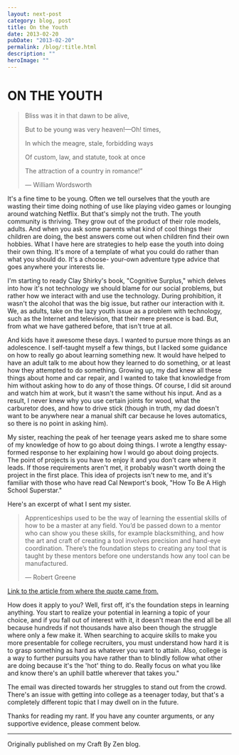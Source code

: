 ```yaml
---
layout: next-post
category: blog, post
title: On the Youth
date: 2013-02-20
pubDate: "2013-02-20"
permalink: /blog/:title.html
description: ""
heroImage: ""
---
```


# ON THE YOUTH

> Bliss was it in that dawn to be alive,
>
> But to be young was very heaven!—Oh! times,
>
> In which the meagre, stale, forbidding ways
>
> Of custom, law, and statute, took at once
>
> The attraction of a country in romance!”
>
> — William Wordsworth

It's a fine time to be young. Often we tell ourselves that the youth are wasting
their time doing nothing of use like playing video games or lounging around
watching Netflix. But that's simply not the truth. The youth community is
thriving. They grow out of the product of their role models, adults. And when
you ask some parents what kind of cool things their children are doing, the best
answers come out when children find their own hobbies. What I have here are
strategies to help ease the youth into doing their own thing. It's more of a
template of what you could do rather than what you should do. It's a choose-
your-own adventure type advice that goes anywhere your interests lie.

I'm starting to ready Clay Shirky's book, "Cognitive Surplus," which delves into
how it's not technology we should blame for our social problems, but rather how
we interact with and use the technology. During prohibition, it wasn't the
alcohol that was the big issue, but rather our interaction with it. We, as
adults, take on the lazy youth issue as a problem with technology, such as the
Internet and television, that their mere presence is bad.  But, from what we
have gathered before, that isn't true at all.

And kids have it awesome these days. I wanted to pursue more things as an
adolescence. I self-taught myself a few things, but I lacked some guidance on
how to really go about learning something new. It would have helped to have an
adult talk to me about how they learned to do something, or at least how they
attempted to do something. Growing up, my dad knew all these things about home
and car repair, and I wanted to take that knowledge from him without asking how
to do any of those things. Of course, I did sit around and watch him at work,
but it wasn't the same without his input.  And as a result, I never knew why you
 use certain joints for wood, what the carburetor does, and how to drive stick
(though in truth, my dad doesn't want to be anywhere near a manual shift car
because he loves automatics, so there is no point in asking him).

My sister, reaching the peak of her teenage years asked me to share some of my
knowledge of how to go about doing things. I wrote a lengthy essay-formed
response to her explaining how I would go about doing projects. The point of
projects is you have to enjoy it and you don't care where it leads.  If those
requirements aren't met, it probably wasn't worth doing the project in the first
place. This idea of projects isn't new to me, and it's familiar with those who
have read Cal Newport's book, "How To Be A High School Superstar."

Here's an excerpt of what I sent my sister.  

> Apprenticeships used to be the way of learning the essential skills of how to
> be a master at any field. You’d be passed down to a mentor who can show you
> these skills, for example blacksmithing, and how the art and craft of creating
> a tool involves precision and hand-eye coordination. There’s the foundation
> steps to creating any tool that is taught by these mentors before one
> understands how any tool can be manufactured.
>
> — Robert Greene

[Link to the article from where the quote came from.](http://fourhourworkweek.com/2012/11/12/the-magic-of-apprenticeship-a-how-to-guide/)

How does it apply to you? Well, first off, it's the foundation steps in learning
anything. You start to realize your potential in learning a topic of your
choice, and if you fall out of interest with it, it doesn't mean the end all be
all because hundreds if not thousands have also been though the struggle where
only a few make it. When searching to acquire skills to make you more
presentable for college recruiters, you must understand how hard it is to grasp
something as hard as whatever you want to attain. Also, college is a way to
further pursuits you have rather than to blindly follow what other are doing
because it's the 'hot' thing to do. Really focus on what you like and know
there's an uphill battle wherever that takes you."

The email was directed towards her struggles to stand out from the crowd.
There's an issue with getting into college as a teenager today, but that's a
completely different topic that I may dwell on in the future.

Thanks for reading my rant. If you have any counter arguments, or any supportive
evidence, please comment below.

---

Originally published on my Craft By Zen blog.
